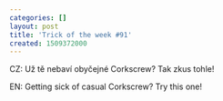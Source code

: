 ```yaml
---
categories: []
layout: post
title: 'Trick of the week #91'
created: 1509372000
---
```

CZ: Už tě nebaví obyčejné Corkscrew? Tak zkus tohle!<br />

EN: Getting sick of casual Corkscrew? Try this one!<br />

<br />

<div class="youtube-player" data-id="Vnh9dQmBSeQ"></div>
